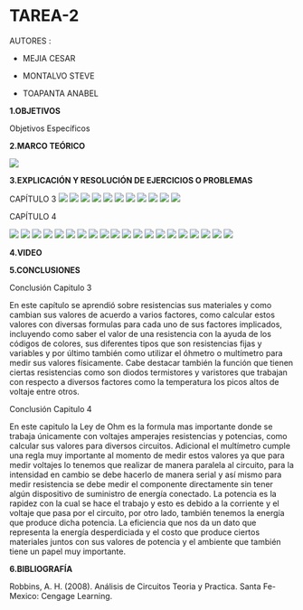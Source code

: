 # TAREA-2

AUTORES :

- MEJIA CESAR

- MONTALVO STEVE

- TOAPANTA ANABEL


**1.OBJETIVOS**



Objetivos Específicos



**2.MARCO TEÓRICO**

![](https://github.com/Anabeltoapanta/TAREA-2/blob/main/MARCO%20TEORICO%20CAPITULO%204.jpg)

**3.EXPLICACIÓN Y RESOLUCIÓN DE EJERCICIOS O PROBLEMAS**

CAPÍTULO 3
![](https://github.com/Anabeltoapanta/TAREA-2/blob/main/20210607_233518.jpg)
![](https://github.com/Anabeltoapanta/TAREA-2/blob/main/20210607_233713.jpg)
![](https://github.com/Anabeltoapanta/TAREA-2/blob/main/20210607_233826.jpg)
![](https://github.com/Anabeltoapanta/TAREA-2/blob/main/20210607_234023.jpg)
![](https://github.com/Anabeltoapanta/TAREA-2/blob/main/20210607_234222.jpg)
![](https://github.com/Anabeltoapanta/TAREA-2/blob/main/20210607_234341.jpg)
![](https://github.com/Anabeltoapanta/TAREA-2/blob/main/20210607_234451.jpg)
![](https://github.com/Anabeltoapanta/TAREA-2/blob/main/20210607_234601.jpg)
![](https://github.com/Anabeltoapanta/TAREA-2/blob/main/20210607_234742.jpg)
![](https://github.com/Anabeltoapanta/TAREA-2/blob/main/20210607_234911.jpg)
![](https://github.com/Anabeltoapanta/TAREA-2/blob/main/20210607_235021.jpg)


CAPÍTULO 4

![](https://github.com/Anabeltoapanta/TAREA-2/blob/main/20210607_235226.jpg)
![](https://github.com/Anabeltoapanta/TAREA-2/blob/main/20210607_235405.jpg)
![](https://github.com/Anabeltoapanta/TAREA-2/blob/main/20210607_235511.jpg)
![](https://github.com/Anabeltoapanta/TAREA-2/blob/main/20210607_235614.jpg)
![](https://github.com/Anabeltoapanta/TAREA-2/blob/main/20210607_235754.jpg)
![](https://github.com/Anabeltoapanta/TAREA-2/blob/main/20210607_235942.jpg)
![](https://github.com/Anabeltoapanta/TAREA-2/blob/main/20210608_000101.jpg)
![](https://github.com/Anabeltoapanta/TAREA-2/blob/main/20210608_000221.jpg)
![](https://github.com/Anabeltoapanta/TAREA-2/blob/main/20210608_000401.jpg)
![](https://github.com/Anabeltoapanta/TAREA-2/blob/main/20210608_000539.jpg)
![](https://github.com/Anabeltoapanta/TAREA-2/blob/main/20210608_000721.jpg)
![](https://github.com/Anabeltoapanta/TAREA-2/blob/main/20210608_000842.jpg)
![](https://github.com/Anabeltoapanta/TAREA-2/blob/main/20210608_000953.jpg)
![](https://github.com/Anabeltoapanta/TAREA-2/blob/main/20210608_001107.jpg)
![](https://github.com/Anabeltoapanta/TAREA-2/blob/main/20210608_001222.jpg)
![](https://github.com/Anabeltoapanta/TAREA-2/blob/main/20210608_001348.jpg)
![](https://github.com/Anabeltoapanta/TAREA-2/blob/main/20210608_001456.jpg)
![](https://github.com/Anabeltoapanta/TAREA-2/blob/main/20210608_001718.jpg)
![](https://github.com/Anabeltoapanta/TAREA-2/blob/main/20210608_001823.jpg)
![](https://github.com/Anabeltoapanta/TAREA-2/blob/main/20210608_001932.jpg)

**4.VIDEO**

**5.CONCLUSIONES**

Conclusión Capitulo 3 


En este capítulo se aprendió sobre resistencias sus materiales y como cambian sus valores de acuerdo a varios factores, como calcular estos valores con diversas formulas para cada uno de sus factores implicados, incluyendo como saber el valor de una resistencia con la ayuda de los códigos de colores, sus diferentes tipos que son resistencias fijas y variables y por último también como utilizar el óhmetro o multímetro para medir sus valores físicamente. Cabe destacar también la función que tienen ciertas resistencias como son diodos termistores y varistores que trabajan con respecto a diversos factores como la temperatura los picos altos de voltaje entre otros.


Conclusión Capitulo 4


En este capitulo la Ley de Ohm es la formula mas importante donde se trabaja únicamente con voltajes amperajes resistencias y potencias, como calcular sus valores para diversos circuitos.
Adicional el multímetro cumple una regla muy importante al momento de medir estos valores ya que para medir voltajes lo tenemos que realizar de manera paralela al circuito, para la intensidad en cambio se debe hacerlo de manera serial y así mismo para medir resistencia se debe medir el componente directamente sin tener algún dispositivo de suministro de energía conectado. La potencia es la rapidez con la cual se hace el trabajo y esto es debido a la corriente y el voltaje que pasa por el circuito, por otro lado, también tenemos la energía que produce dicha potencia. La eficiencia que nos da un dato que representa la energía desperdiciada y el costo que produce ciertos materiales juntos con sus valores de potencia y el ambiente que también tiene un papel muy importante.


**6.BIBLIOGRAFÍA**

Robbins, A. H. (2008). Análisis de Circuitos Teoria y Practica. Santa Fe-Mexico: Cengage Learning.
